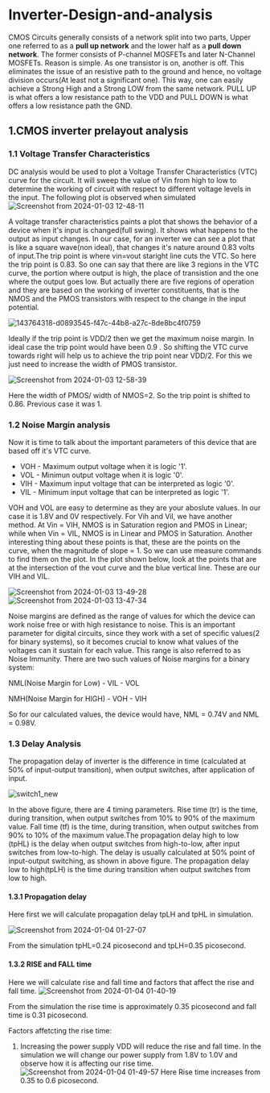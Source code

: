 # Inverter-Design-and-analysis
CMOS Circuits generally consists of a network split into two parts, Upper one referred to as a **pull up network** and the lower half as a **pull down network**. The former consists of P-channel MOSFETs and later N-Channel MOSFETs. Reason is simple. As one transistor is on, another is off. This eliminates the issue of an resistive path to the ground and hence, no voltage division occurs(At least not a significant one). This way, one can easily achieve a Strong High and a Strong LOW from the same network. PULL UP is what offers a low resistance path to the VDD and PULL DOWN is what offers a low resistance path the GND.

## 1.CMOS inverter prelayout analysis
### 1.1 Voltage Transfer Characteristics
DC analysis would be used to plot a Voltage Transfer Characteristics (VTC) curve for the circuit. It will sweep the value of Vin from high to low to determine the working of circuit with respect to different voltage levels in the input. The following plot is observed when simulated 
![Screenshot from 2024-01-03 12-48-11](https://github.com/K-shejuti/Inverter-Design-and-analysis/assets/152790020/c8b1eaae-658a-4ec0-9266-b37eb04ce82b)

A voltage transfer characteristics paints a plot that shows the behavior of a device when it's input is changed(full swing). It shows what happens to the output as input changes. In our case, for an inverter we can see a plot that is like a square wave(non ideal), that changes it's nature around 0.83 volts of input.The trip point is where vin=vout staright line cuts the VTC. So here the trip point is 0.83. So one can say that there are like 3 regions in the VTC curve, the portion where output is high, the place of transistion and the one where the output goes low. But actually there are five regions of operation and they are based on the working of inverter constituents, that is the NMOS and the PMOS transistors with respect to the change in the input potential.

![143764318-d0893545-f47c-44b8-a27c-8de8bc4f0759](https://github.com/K-shejuti/Inverter-Design-and-analysis/assets/152790020/4686bf1c-2d64-4fde-ad4a-d69af84029f1)

Ideally if the trip point is VDD/2 then we get the maximum noise margin. In ideal case the trip point would have been 0.9 . So shifting the VTC curve towards right will help us to achieve the trip point near VDD/2. For this we just need to increase the width of PMOS transistor.

![Screenshot from 2024-01-03 12-58-39](https://github.com/K-shejuti/Inverter-Design-and-analysis/assets/152790020/37980946-dfa7-4a99-8c5c-239861ebb45c)

Here the width of PMOS/ width of NMOS=2. So the trip point is shifted to 0.86. Previous case it was 1.
### 1.2 Noise Margin analysis

Now it is time to talk about the important parameters of this device that are based off it's VTC curve. 
- VOH - Maximum output voltage when it is logic '1'.
- VOL - Minimun output voltage when it is logic '0'.
- VIH - Maximum input voltage that can be interpreted as logic '0'.
- VIL - Minimum input voltage that can be interpreted as logic '1'.
  
VOH and VOL are easy to determine as they are your aboslute values. In our case it is 1.8V and 0V respectively. For Vih and Vil, we have another method. At Vin = VIH, NMOS is in Saturation region and PMOS in Linear; while when Vin = VIL, NMOS is in Linear and PMOS in Saturation. Another interesting thing about these points is that, these are the points on the curve, when the magnitude of slope = 1. So we can use measure commands to find them on the plot. In the plot shown below, look at the points that are at the intersection of the vout curve and the blue vertical line. These are our VIH and VIL.

![Screenshot from 2024-01-03 13-49-28](https://github.com/K-shejuti/Inverter-Design-and-analysis/assets/152790020/56359f12-a2c7-450f-840e-883d0c3744c2) ![Screenshot from 2024-01-03 13-47-34](https://github.com/K-shejuti/Inverter-Design-and-analysis/assets/152790020/8eff866f-78d1-4fa5-95ce-d044858e0f61)

Noise margins are defined as the range of values for which the device can work noise free or with high resistance to noise. This is an important parameter for digital circuits, since they work with a set of specific values(2 for binary systems), so it becomes crucial to know what values of the voltages can it sustain for each value. This range is also referred to as Noise Immunity. There are two such values of Noise margins for a binary system:

NML(Noise Margin for Low) - VIL - VOL

NMH(Noise Margin for HIGH) - VOH - VIH

So for our calculated values, the device would have, NML = 0.74V and NML = 0.98V.

### 1.3 Delay Analysis
The propagation delay of inverter  is the difference in time (calculated at 50% of input-output transition), when output switches, after application of input.

![switch1_new](https://github.com/K-shejuti/Inverter-Design-and-analysis/assets/152790020/78be9763-16a2-4da5-8281-af9fb0e21b77)

In the above figure, there are 4 timing parameters. Rise time (tr) is the time, during transition, when output switches from 10% to 90% of the maximum value. Fall time (tf) is the time, during transition, when output switches from 90% to 10% of the maximum value.The propagation delay high to low (tpHL) is the delay when output switches from high-to-low, after input switches from low-to-high. The delay is usually calculated at 50% point of input-output switching, as shown in above figure. The propagation delay low to high(tpLH) is the time during transition when output switches from low to high.
#### 1.3.1 Propagation delay
Here first we will calculate propagation delay tpLH and tpHL in simulation.

![Screenshot from 2024-01-04 01-27-07](https://github.com/K-shejuti/Inverter-Design-and-analysis/assets/152790020/6cf18a38-0c0e-4d47-a7ed-3aa9b96b265f)

From the simulation tpHL=0.24 picosecond and tpLH=0.35 picosecond.

#### 1.3.2 RISE and FALL time
Here we will calculate rise and fall time and factors that affect the rise and fall time. 
![Screenshot from 2024-01-04 01-40-19](https://github.com/K-shejuti/Inverter-Design-and-analysis/assets/152790020/355eb680-5d14-4d82-92d3-558925aa5837)

From the simulation the rise time is approximately 0.35 picosecond and fall time is 0.31 picosecond. 

Factors affetcting the rise time:
1) Increasing the power supply VDD will reduce the rise and fall time. In the simulation we will change our power supply from 1.8V to 1.0V and observe how it is affecting our rise time.
![Screenshot from 2024-01-04 01-49-57](https://github.com/K-shejuti/Inverter-Design-and-analysis/assets/152790020/d5b80ff6-359f-4275-9c19-3c34898e32be)
Here Rise time increases from 0.35 to 0.6 picosecond.


   













